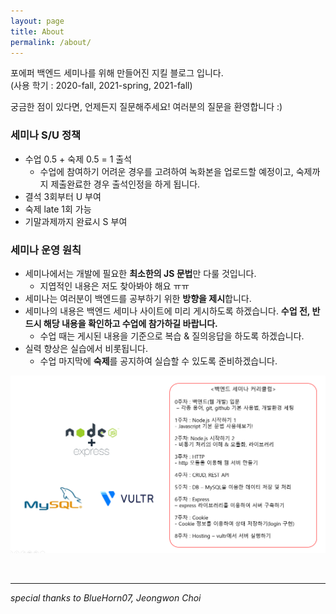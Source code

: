 ```yaml
---
layout: page
title: About
permalink: /about/
---
```


포에퍼 백엔드 세미나를 위해 만들어진 지킬 블로그 입니다.
<br>
(사용 학기 : 2020-fall, 2021-spring, 2021-fall)

궁금한 점이 있다면, 언제든지 질문해주세요! 여러분의 질문을 환영합니다 :)

### 세미나 S/U 정책
- 수업 0.5 + 숙제 0.5 = 1 출석
  - 수업에 참여하기 어려운 경우를 고려하여 녹화본을 업로드할 예정이고, 숙제까지 제출완료한 경우 출석인정을 하게 됩니다.
- 결석 3회부터 U 부여
- 숙제 late 1회 가능
- 기말과제까지 완료시 S 부여

### 세미나 운영 원칙
- 세미나에서는 개발에 필요한 **최소한의 JS 문법**만 다룰 것입니다.
  - 지엽적인 내용은 저도 찾아봐야 해요 ㅠㅠ
- 세미나는 여러분이 백엔드를 공부하기 위한 **방향을 제시**합니다.
- 세미나의 내용은 백엔드 세미나 사이트에 미리 게시하도록 하겠습니다. **수업 전, 반드시 해당 내용을 확인하고 수업에 참가하길 바랍니다.**
  - 수업 때는 게시된 내용을 기준으로 복습 & 질의응답을 하도록 하겠습니다.
- 실력 향상은 실습에서 비롯됩니다.
  - 수업 마지막에 **숙제**를 공지하여 실습할 수 있도록 준비하겠습니다.

![](/assets/img/2021-fall-curriculum.png)

<br>
<hr>

_special thanks to BlueHorn07, Jeongwon Choi_
